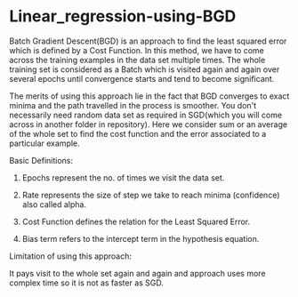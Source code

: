 # Linear_regression-using-BGD


Batch Gradient Descent(BGD) is an approach to find the least squared error which is defined by a Cost Function.
In this method, we have to come across the training examples in the data set multiple times. The whole training
set is considered as a Batch which is visited again and again over several epochs until convergence starts and 
tend to become significant.

The merits of using this approach lie in the fact that BGD converges to exact minima and the path travelled in the 
process is smoother. You don't necessarily need random data set as required in SGD(which you will come across in 
another folder in repository). Here we consider sum or an average of the whole set to find the cost function and the error
associated to a particular example.

Basic Definitions:

1. Epochs represent the no. of times we visit the data set.

2. Rate represents the size of step we take to reach minima (confidence) also called alpha.

3. Cost Function defines the relation for the Least Squared Error.

4. Bias term refers to the intercept term in the hypothesis equation.


Limitation of using this approach:

It pays visit to the whole set again and again and approach uses more complex time so it is not as faster as SGD.
